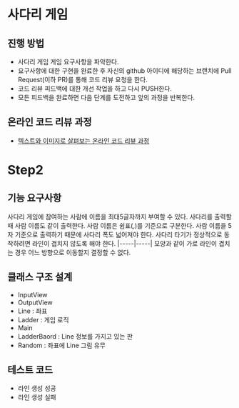 # 사다리 게임
## 진행 방법
* 사다리 게임 게임 요구사항을 파악한다.
* 요구사항에 대한 구현을 완료한 후 자신의 github 아이디에 해당하는 브랜치에 Pull Request(이하 PR)를 통해 코드 리뷰 요청을 한다.
* 코드 리뷰 피드백에 대한 개선 작업을 하고 다시 PUSH한다.
* 모든 피드백을 완료하면 다음 단계를 도전하고 앞의 과정을 반복한다.

## 온라인 코드 리뷰 과정
* [텍스트와 이미지로 살펴보는 온라인 코드 리뷰 과정](https://github.com/nextstep-step/nextstep-docs/tree/master/codereview)


# Step2

## 기능 요구사항
사다리 게임에 참여하는 사람에 이름을 최대5글자까지 부여할 수 있다. 사다리를 출력할 때 사람 이름도 같이 출력한다.
사람 이름은 쉼표(,)를 기준으로 구분한다.
사람 이름을 5자 기준으로 출력하기 때문에 사다리 폭도 넓어져야 한다.
사다리 타기가 정상적으로 동작하려면 라인이 겹치지 않도록 해야 한다.
|-----|-----| 모양과 같이 가로 라인이 겹치는 경우 어느 방향으로 이동할지 결정할 수 없다.

## 클래스 구조 설계
- InputView
- OutputView
- Line : 좌표
- Ladder : 게임 로직 
- Main
- LadderBaord : Line 정보를 가지고 있는 판
- Random : 좌표에 Line 그림 유무


## 테스트 코드
- 라인 생성 성공
- 라인 생성 실패


